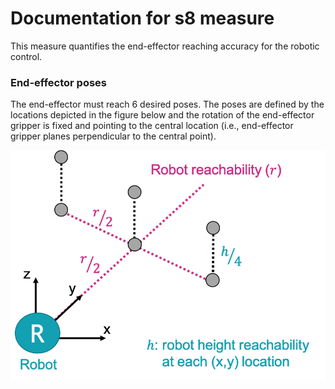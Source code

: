 # Documentation for s8 measure

This measure quantifies the end-effector reaching accuracy for the robotic control.


### End-effector poses
The end-effector must reach 6 desired poses. The poses are defined by the locations depicted in the figure below and the rotation of the end-effector gripper  is fixed and pointing to the central location (i.e., end-effector gripper planes perpendicular to the central point). 

![End-effector accuracy](https://github.com/CORSMAL/2019_RA-L_Benchmark-for-Human-to-Robot-Handovers-of-Unseen-Containers-with-Unknown-Filling/blob/master/offlineScores/s8_end-effector/illustration.png)

